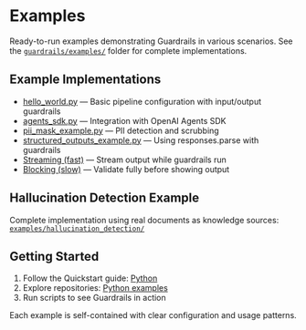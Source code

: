 # Examples

Ready-to-run examples demonstrating Guardrails in various scenarios. See the [`guardrails/examples/`](https://github.com/OpenAI-Early-Access/guardrails/tree/main/guardrails/examples/) folder for complete implementations.

## Example Implementations

- [hello_world.py](https://github.com/OpenAI-Early-Access/guardrails/tree/main/guardrails/examples/basic/hello_world.py) — Basic pipeline configuration with input/output guardrails
- [agents_sdk.py](https://github.com/OpenAI-Early-Access/guardrails/tree/main/guardrails/examples/basic/agents_sdk.py) — Integration with OpenAI Agents SDK
- [pii_mask_example.py](https://github.com/OpenAI-Early-Access/guardrails/tree/main/guardrails/examples/basic/pii_mask_example.py) — PII detection and scrubbing
- [structured_outputs_example.py](https://github.com/OpenAI-Early-Access/guardrails/tree/main/guardrails/examples/basic/structured_outputs_example.py) — Using responses.parse with guardrails
- [Streaming (fast)](https://github.com/OpenAI-Early-Access/guardrails/tree/main/guardrails/examples/implementation_code/fast) — Stream output while guardrails run
- [Blocking (slow)](https://github.com/OpenAI-Early-Access/guardrails/tree/main/guardrails/examples/implementation_code/slow) — Validate fully before showing output

## Hallucination Detection Example

Complete implementation using real documents as knowledge sources:
[`examples/hallucination_detection/`](https://github.com/OpenAI-Early-Access/guardrails/tree/main/guardrails/examples/hallucination_detection)

## Getting Started

1. Follow the Quickstart guide: [Python](./quickstart.md)
2. Explore repositories: [Python examples](https://github.com/OpenAI-Early-Access/guardrails/tree/main/guardrails/examples/)
3. Run scripts to see Guardrails in action

Each example is self-contained with clear configuration and usage patterns.
